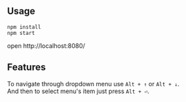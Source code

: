 ## Usage
```
npm install
npm start
```
open http://localhost:8080/

## Features
To navigate through dropdown menu use ```Alt + ↑``` or ```Alt + ↓```.<br>
And then to select menu's item just press ```Alt + ⏎```.
